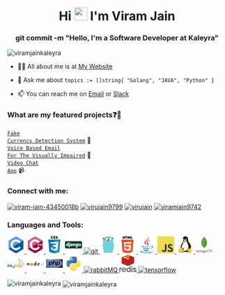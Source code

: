 <h1 align="center">Hi <img src="https://raw.githubusercontent.com/iampavangandhi/iampavangandhi/master/gifs/Hi.gif" height="30px" width="30px"> I'm Viram Jain</h1>
<h3 align="center">git commit -m "Hello, I'm a Software Developer at Kaleyra"</h3>

<p align="left"> <img src="https://komarev.com/ghpvc/?username=viramjainkaleyra&label=Profile%20views&color=0e75b6&style=flat" alt="viramjainkaleyra" /> </p>

- 👨‍💻 All about me is at [My Website](https://viram-jain.github.io/)

- 💬 Ask me about ``` topics := []string{ "Golang", "JAVA", "Python" } ```

- 📫 You can reach me on [Email](mailto:viram.jain@kaleyra.com) or [Slack](https://kaleyra.slack.com/team/U01PFQ6GMQW)

### What are my featured projects:question::rocket:
<code>[Fake Currency Detection System](https://github.com/viram-jain/FakeCurrencyDetectionSystem)</code> :money_with_wings: <br>
<code>[Voice Based Email For The Visually Impaired](https://github.com/viram-jain/VoiceBasedEmail)</code> :email: <br>
<code>[Video Chat App](https://github.com/viram-jain/video-chat-app)</code> :video_camera:<br>

<h3 align="left">Connect with me:</h3>
<p align="left">
<a href="https://linkedin.com/in/viram-jain" target="blank"><img align="center" src="https://raw.githubusercontent.com/rahuldkjain/github-profile-readme-generator/master/src/images/icons/Social/linked-in-alt.svg" alt="viram-jain-43450018b" height="30" width="40" /></a>
<a href="https://instagram.com/virujain9799" target="blank"><img align="center" src="https://raw.githubusercontent.com/rahuldkjain/github-profile-readme-generator/master/src/images/icons/Social/instagram.svg" alt="virujain9799" height="30" width="40" /></a>
<a href="https://www.leetcode.com/virujain" target="blank"><img align="center" src="https://raw.githubusercontent.com/rahuldkjain/github-profile-readme-generator/master/src/images/icons/Social/leet-code.svg" alt="virujain" height="30" width="40" /></a>
<a href="https://auth.geeksforgeeks.org/user/viramjain9742" target="blank"><img align="center" src="https://raw.githubusercontent.com/rahuldkjain/github-profile-readme-generator/master/src/images/icons/Social/geeks-for-geeks.svg" alt="viramjain9742" height="30" width="40" /></a>
</p>

<h3 align="left">Languages and Tools:</h3>
<p align="left"> <a href="https://www.cprogramming.com/" target="_blank" rel="noreferrer"> <img src="https://raw.githubusercontent.com/devicons/devicon/master/icons/c/c-original.svg" alt="c" width="40" height="40"/> </a> <a href="https://www.w3schools.com/cpp/" target="_blank" rel="noreferrer"> <img src="https://raw.githubusercontent.com/devicons/devicon/master/icons/cplusplus/cplusplus-original.svg" alt="cplusplus" width="40" height="40"/> </a> <a href="https://www.w3schools.com/css/" target="_blank" rel="noreferrer"> <img src="https://raw.githubusercontent.com/devicons/devicon/master/icons/css3/css3-original-wordmark.svg" alt="css3" width="40" height="40"/> </a> <a href="https://www.djangoproject.com/" target="_blank" rel="noreferrer"> <img src="https://raw.githubusercontent.com/devicons/devicon/master/icons/django/django-original.svg" alt="django" width="40" height="40"/> </a> <a href="https://git-scm.com/" target="_blank" rel="noreferrer"> <img src="https://www.vectorlogo.zone/logos/git-scm/git-scm-icon.svg" alt="git" width="40" height="40"/> </a> <a href="https://golang.org" target="_blank" rel="noreferrer"> <img src="https://raw.githubusercontent.com/devicons/devicon/master/icons/go/go-original.svg" alt="go" width="40" height="40"/> </a> <a href="https://www.w3.org/html/" target="_blank" rel="noreferrer"> <img src="https://raw.githubusercontent.com/devicons/devicon/master/icons/html5/html5-original-wordmark.svg" alt="html5" width="40" height="40"/> </a> <a href="https://www.java.com" target="_blank" rel="noreferrer"> <img src="https://raw.githubusercontent.com/devicons/devicon/master/icons/java/java-original.svg" alt="java" width="40" height="40"/> </a> <a href="https://developer.mozilla.org/en-US/docs/Web/JavaScript" target="_blank" rel="noreferrer"> <img src="https://raw.githubusercontent.com/devicons/devicon/master/icons/javascript/javascript-original.svg" alt="javascript" width="40" height="40"/> </a> <a href="https://www.linux.org/" target="_blank" rel="noreferrer"> <img src="https://raw.githubusercontent.com/devicons/devicon/master/icons/linux/linux-original.svg" alt="linux" width="40" height="40"/> </a> <a href="https://www.mongodb.com/" target="_blank" rel="noreferrer"> <img src="https://raw.githubusercontent.com/devicons/devicon/master/icons/mongodb/mongodb-original-wordmark.svg" alt="mongodb" width="40" height="40"/> </a> <a href="https://www.mysql.com/" target="_blank" rel="noreferrer"> <img src="https://raw.githubusercontent.com/devicons/devicon/master/icons/mysql/mysql-original-wordmark.svg" alt="mysql" width="40" height="40"/> </a> <a href="https://nodejs.org" target="_blank" rel="noreferrer"> <img src="https://raw.githubusercontent.com/devicons/devicon/master/icons/nodejs/nodejs-original-wordmark.svg" alt="nodejs" width="40" height="40"/> </a> <a href="https://www.php.net" target="_blank" rel="noreferrer"> <img src="https://raw.githubusercontent.com/devicons/devicon/master/icons/php/php-original.svg" alt="php" width="40" height="40"/> </a> <a href="https://www.python.org" target="_blank" rel="noreferrer"> <img src="https://raw.githubusercontent.com/devicons/devicon/master/icons/python/python-original.svg" alt="python" width="40" height="40"/> </a> <a href="https://www.rabbitmq.com" target="_blank" rel="noreferrer"> <img src="https://www.vectorlogo.zone/logos/rabbitmq/rabbitmq-icon.svg" alt="rabbitMQ" width="40" height="40"/> </a> <a href="https://redis.io" target="_blank" rel="noreferrer"> <img src="https://raw.githubusercontent.com/devicons/devicon/master/icons/redis/redis-original-wordmark.svg" alt="redis" width="40" height="40"/> </a> <a href="https://www.tensorflow.org" target="_blank" rel="noreferrer"> <img src="https://www.vectorlogo.zone/logos/tensorflow/tensorflow-icon.svg" alt="tensorflow" width="40" height="40"/> </a> </p>

<p><img align="left" src="https://github-readme-stats.vercel.app/api/top-langs?username=viramjainkaleyra&show_icons=true&locale=en&layout=compact" alt="viramjainkaleyra" /></p>

<!-- <p>&nbsp;<img align="center" src="https://github-readme-stats.vercel.app/api?username=viramjainkaleyra&show_icons=true&locale=en" alt="viramjainkaleyra" /></p> -->

<p>&nbsp;<img align="center" src="https://github-readme-streak-stats.herokuapp.com/?user=viramjainkaleyra&" alt="viramjainkaleyra" /></p>
